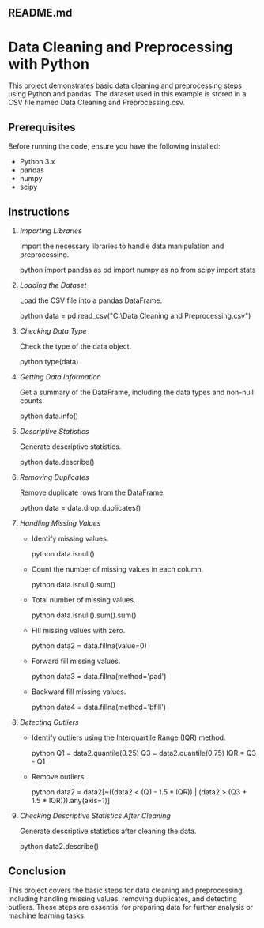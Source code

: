 ## README.md

# Data Cleaning and Preprocessing with Python

This project demonstrates basic data cleaning and preprocessing steps using Python and pandas. The dataset used in this example is stored in a CSV file named Data Cleaning and Preprocessing.csv.

## Prerequisites

Before running the code, ensure you have the following installed:
- Python 3.x
- pandas
- numpy
- scipy

## Instructions

1. *Importing Libraries*

   Import the necessary libraries to handle data manipulation and preprocessing.

   python
   import pandas as pd
   import numpy as np
   from scipy import stats
   

2. *Loading the Dataset*

   Load the CSV file into a pandas DataFrame.

   python
   data = pd.read_csv("C:\\Data Cleaning and Preprocessing.csv")
   

3. *Checking Data Type*

   Check the type of the data object.

   python
   type(data)
   

4. *Getting Data Information*

   Get a summary of the DataFrame, including the data types and non-null counts.

   python
   data.info()
   

5. *Descriptive Statistics*

   Generate descriptive statistics.

   python
   data.describe()
   

6. *Removing Duplicates*

   Remove duplicate rows from the DataFrame.

   python
   data = data.drop_duplicates()
   

7. *Handling Missing Values*

   - Identify missing values.

     python
     data.isnull()
     

   - Count the number of missing values in each column.

     python
     data.isnull().sum()
     

   - Total number of missing values.

     python
     data.isnull().sum().sum()
     

   - Fill missing values with zero.

     python
     data2 = data.fillna(value=0)
     

   - Forward fill missing values.

     python
     data3 = data.fillna(method='pad')
     

   - Backward fill missing values.

     python
     data4 = data.fillna(method='bfill')
     

8. *Detecting Outliers*

   - Identify outliers using the Interquartile Range (IQR) method.

     python
     Q1 = data2.quantile(0.25)
     Q3 = data2.quantile(0.75)
     IQR = Q3 - Q1
     

   - Remove outliers.

     python
     data2 = data2[~((data2 < (Q1 - 1.5 * IQR)) | (data2 > (Q3 + 1.5 * IQR))).any(axis=1)]
     

9. *Checking Descriptive Statistics After Cleaning*

   Generate descriptive statistics after cleaning the data.

   python
   data2.describe()
   

## Conclusion

This project covers the basic steps for data cleaning and preprocessing, including handling missing values, removing duplicates, and detecting outliers. These steps are essential for preparing data for further analysis or machine learning tasks.
